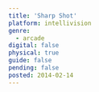 ```yaml
---
title: 'Sharp Shot'
platform: intellivision
genre:
  - arcade
digital: false
physical: true
guide: false
pending: false
posted: 2014-02-14
---
```

